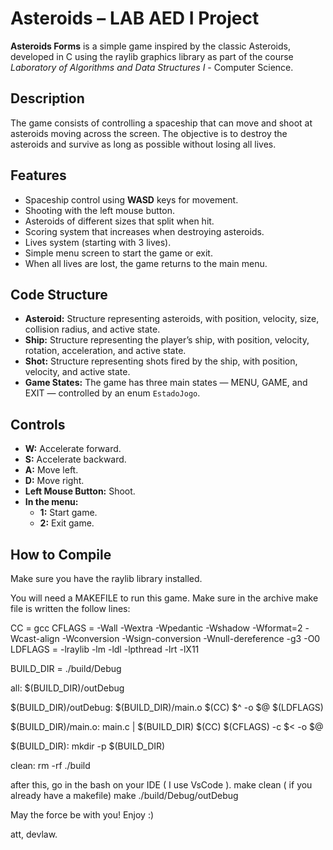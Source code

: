 # Asteroids – LAB AED I Project

**Asteroids Forms** is a simple game inspired by the classic Asteroids, developed in C using the raylib graphics library as part of the course *Laboratory of Algorithms and Data Structures I* - Computer Science.

## Description

The game consists of controlling a spaceship that can move and shoot at asteroids moving across the screen. The objective is to destroy the asteroids and survive as long as possible without losing all lives.

## Features

- Spaceship control using **WASD** keys for movement.
- Shooting with the left mouse button.
- Asteroids of different sizes that split when hit.
- Scoring system that increases when destroying asteroids.
- Lives system (starting with 3 lives).
- Simple menu screen to start the game or exit.
- When all lives are lost, the game returns to the main menu.

## Code Structure

- **Asteroid:** Structure representing asteroids, with position, velocity, size, collision radius, and active state.
- **Ship:** Structure representing the player’s ship, with position, velocity, rotation, acceleration, and active state.
- **Shot:** Structure representing shots fired by the ship, with position, velocity, and active state.
- **Game States:** The game has three main states — MENU, GAME, and EXIT — controlled by an enum `EstadoJogo`.

## Controls

- **W:** Accelerate forward.
- **S:** Accelerate backward.
- **A:** Move left.
- **D:** Move right.
- **Left Mouse Button:** Shoot.
- **In the menu:**
  - **1:** Start game.
  - **2:** Exit game.

## How to Compile

Make sure you have the raylib library installed.

You will need a MAKEFILE to run this game. Make sure in the archive make file is written the follow lines:

CC = gcc
CFLAGS = -Wall -Wextra -Wpedantic -Wshadow -Wformat=2 -Wcast-align -Wconversion -Wsign-conversion -Wnull-dereference -g3 -O0
LDFLAGS = -lraylib -lm -ldl -lpthread -lrt -lX11

BUILD_DIR = ./build/Debug

all: $(BUILD_DIR)/outDebug

$(BUILD_DIR)/outDebug: $(BUILD_DIR)/main.o
	$(CC) $^ -o $@ $(LDFLAGS)

$(BUILD_DIR)/main.o: main.c | $(BUILD_DIR)
	$(CC) $(CFLAGS) -c $< -o $@

$(BUILD_DIR):
	mkdir -p $(BUILD_DIR)

clean:
	rm -rf ./build

 after this, go in the bash on your IDE ( I use VsCode ).
 make clean ( if you already have a makefile)
 make
 ./build/Debug/outDebug

 May the force be with you!
 Enjoy :)

 att,
 devlaw. 
